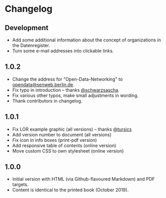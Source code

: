 # Changelog

## Development

- Add some additional information about the concept of organizations in the Datenregister.
- Turn some e-mail addresses into clickable links.

## 1.0.2

- Change the address for "Open-Data-Networking" to opendata@senweb.berlin.de.
- Fix typo in introduction – thanks [@schwarzsascha](https://github.com/schwarzsascha).
- Fix various other typos, make small adjustments in wording.
- Thank contributors in changelog.

## 1.0.1

- Fix LOR example graphic (all versions) – thanks [@tursics](https://github.com/tursics)
- Add version number to document (all versions)
- Fix icon in info boxes (print-pdf version)
- Add responsive table of contents (online version)
- Move custom CSS to own stylesheet (online version)

## 1.0.0

- Initial version with HTML (via Github-flavoured Markdown) and PDF targets.
- Content is identical to the printed book (October 2019).